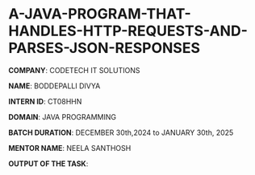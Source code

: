 # A-JAVA-PROGRAM-THAT-HANDLES-HTTP-REQUESTS-AND-PARSES-JSON-RESPONSES

**COMPANY**: CODETECH IT SOLUTIONS

**NAME**: BODDEPALLI DIVYA

**INTERN ID**: CT08HHN

**DOMAIN**: JAVA PROGRAMMING

**BATCH DURATION**: DECEMBER 30th,2024 to JANUARY 30th, 2025

**MENTOR NAME**: NEELA SANTHOSH

**OUTPUT OF THE TASK**:
